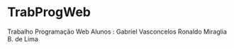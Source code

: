 # TrabProgWeb
Trabalho Programação Web
Alunos : Gabriel Vasconcelos
         Ronaldo Miraglia B. de Lima
